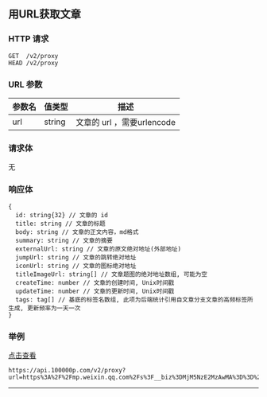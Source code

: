 


## 用URL获取文章

### HTTP 请求

```
GET  /v2/proxy
HEAD /v2/proxy
```

### URL 参数

参数名   | 值类型  | 描述
------- | ------ | -------------------
url | string | 文章的 url ，需要urlencode

### 请求体

无

### 响应体

```
{
  id: string{32} // 文章的 id
  title: string // 文章的标题
  body: string // 文章的正文内容，md格式
  summary: string // 文章的摘要
  externalUrl: string // 文章的原文绝对地址(外部地址)
  jumpUrl: string // 文章的跳转绝对地址
  iconUrl: string // 文章的图标绝对地址
  titleImageUrl: string[] // 文章题图的绝对地址数组, 可能为空
  createTime: number // 文章的创建时间, Unix时间戳
  updateTime: number // 文章的更新时间, Unix时间戳
  tags: tag[] // 基底的标签名数组, 此项为后端统计引用自文章分支文章的高频标签所生成, 更新频率为一天一次
}
```
### 举例

[点击查看](https://api.100000p.com/v2/proxy?url=https%3A%2F%2Fmp.weixin.qq.com%2Fs%3F__biz%3DMjM5NzE2MzAwMA%3D%3D%26mid%3D204800240%26idx%3D1%26sn%3Dc91bfbf4a8b435beec34596c4805d12b)

```
https://api.100000p.com/v2/proxy?url=https%3A%2F%2Fmp.weixin.qq.com%2Fs%3F__biz%3DMjM5NzE2MzAwMA%3D%3D%26mid%3D204800240%26idx%3D1%26sn%3Dc91bfbf4a8b435beec34596c4805d12b
```
---

